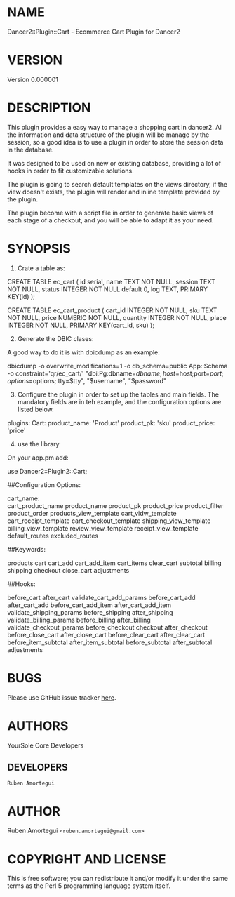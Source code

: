 # NAME

Dancer2::Plugin::Cart - Ecommerce Cart Plugin for Dancer2

# VERSION 

Version 0.000001

# DESCRIPTION

This plugin provides a easy way to manage a shopping cart in dancer2.  All the information and data structure of the plugin will be manage by the session, so a good idea is to use a plugin in order to store the session data in the database.  

It was designed to be used on new or existing database, providing a lot of hooks in order to fit customizable solutions.

The plugin is going to search default templates on the views directory, if the view doesn't exists, the plugin will render and inline template provided by the plugin.

The plugin become with a script file in order to generate basic views of each stage of a checkout, and you will be able to adapt it as your need.



# SYNOPSIS

1.  Crate a table as:

CREATE TABLE ec_cart (
  id serial,
  name  TEXT NOT NULL,
  session TEXT NOT NULL,
  status INTEGER NOT NULL default 0,
  log TEXT,
  PRIMARY KEY(id)
);

CREATE TABLE ec_cart_product (
  cart_id INTEGER NOT NULL,
  sku  TEXT NOT NULL,
  price NUMERIC NOT NULL,
  quantity  INTEGER NOT NULL,
  place INTEGER NOT NULL,
  PRIMARY KEY(cart_id, sku)
);


2. Generate the DBIC clases:

A good way to do it is with dbicdump as an example:

dbicdump -o overwrite_modifications=1 -o db_schema=public App::Schema -o constraint='qr/ec_cart/' "dbi:Pg:dbname=$dbname;host=$host;port=$port; options=$options; tty=$tty", "$username", "$password"


3. Configure the plugin in order to set up the tables and main fields.  The mandatory fields are in teh example, and the configuration options are listed below.

plugins:
  Cart:
    product_name: 'Product'
    product_pk: 'sku'
    product_price: 'price'

4. use the library

On your app.pm add:

use Dancer2::Plugin2::Cart;



##Configuration Options: 

cart_name:  
cart_product_name
product_name
product_pk
product_price
product_filter
product_order
products_view_template
cart_vidw_template
cart_receipt_template
cart_checkout_template
shipping_view_template
billing_view_template
review_view_template
receipt_view_template
default_routes
excluded_routes 


##Keywords:

products
cart
cart_add
cart_add_item
cart_items
clear_cart
subtotal
billing
shipping
checkout
close_cart
adjustments



##Hooks:

before_cart
after_cart
validate_cart_add_params
before_cart_add
after_cart_add
before_cart_add_item
after_cart_add_item
validate_shipping_params
before_shipping
after_shipping
validate_billing_params
before_billing
after_billing
validate_checkout_params
before_checkout
checkout
after_checkout
before_close_cart
after_close_cart
before_clear_cart
after_clear_cart
before_item_subtotal
after_item_subtotal
before_subtotal
after_subtotal
adjustments




# BUGS
Please use GitHub issue tracker 
[here](https://github.com/YourSole/Cart).

# AUTHORS

YourSole Core Developers

## DEVELOPERS
    Ruben Amortegui

# AUTHOR

Ruben Amortegui `<ruben.amortegui@gmail.com>`


# COPYRIGHT AND LICENSE

This is free software; you can redistribute it and/or modify it under the same terms as the Perl 5 programming language system itself.


